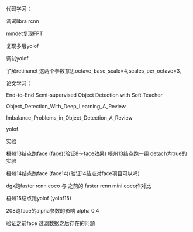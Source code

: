 代码学习：

调试libra rcnn

mmdet复现FPT

复现多层yolof

调试yolof

了解retinanet 这两个参数意思octave_base_scale=4,scales_per_octave=3,

论文学习：

End-to-End Semi-supervised Object Detection with Soft Teacher

Object_Detection_With_Deep_Learning_A_Review

Imbalance_Problems_in_Object_Detection_A_Review

yolof

实验

梧州13结点跑face (face)(验证8卡face效果)
梧州13结点跑一组 detach为true的实验

梧州14结点跑face (face14)(验证14结点对face项目可以吗)

dgx跑faster rcnn coco 与 之前的 faster rcnn mini coco作对比

梧州15结点跑yolof (yolof15)

208跑face的alpha参数的影响 alpha 0.4

验证之前face 过滤数据之后存在的问题


